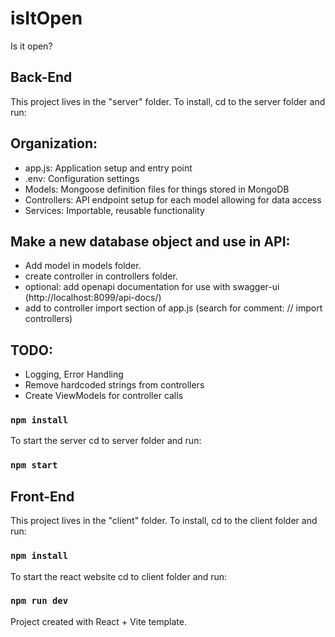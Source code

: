 # isItOpen
Is it open?


## Back-End
This project lives in the "server" folder. To install, cd to the server folder and run:  

Organization:
-------------
- app.js: Application setup and entry point
- .env: Configuration settings
- Models: Mongoose definition files for things stored in MongoDB
- Controllers: API endpoint setup for each model allowing for data access
- Services: Importable, reusable functionality

Make a new database object and use in API:
------------------------------------------
- Add model in models folder.
- create controller in controllers folder.
- optional: add openapi documentation for use with swagger-ui (http://localhost:8099/api-docs/)
- add to controller import section of app.js (search for comment: // import controllers)

TODO:  
--------------  
- Logging, Error Handling
- Remove hardcoded strings from controllers  
- Create ViewModels for controller calls  

### `npm install` 

To start the server cd to server folder and run:  

### `npm start`  

## Front-End
This project lives in the "client" folder. To install, cd to the client folder and run:

### `npm install` 

To start the react website cd to client folder and run:

### `npm run dev`

Project created with React + Vite template.